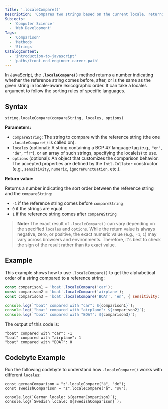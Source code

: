 ```yaml
---
Title: '.localeCompare()'
Description: 'Compares two strings based on the current locale, returning a number that indicates their sort order.'
Subjects:
  - 'Computer Science'
  - 'Web Development'
Tags:
  - 'Comparison'
  - 'Methods'
  - 'Strings'
CatalogContent:
  - 'introduction-to-javascript'
  - 'paths/front-end-engineer-career-path'
---
```


In JavaScript, the **`.localeCompare()`** method returns a number indicating whether the reference string comes before, after, or is the same as the given string in locale-aware lexicographic order. It can take a locales argument to follow the sorting rules of specific languages.

## Syntax

```pseudo
string.localeCompare(compareString, locales, options)
```

**Parameters:**

- `compareString`: The string to compare with the reference string (the one `.localeCompare()` is called on).
- `locales` (optional): A string containing a BCP 47 language tag (e.g., `"en"`, `"de"`, `"fr"`), or an array of such strings, specifying the locale(s) to use.
- `options` (optional): An object that customizes the comparison behavior. The accepted properties are defined by the `Intl.Collator` constructor (e.g., `sensitivity`, `numeric`, `ignorePunctuation`, etc.).

**Return value:**

Returns a number indicating the sort order between the reference string and the `compareString`:

- `-1` if the reference string comes before `compareString`
- `0` if the strings are equal
- `1` if the reference string comes after `compareString`

> **Note:** The exact result of `.localeCompare()` can vary depending on the specified `locales` and `options`. While the return value is always negative, zero, or positive, the exact numeric value (e.g., `-1`, `1`) may vary across browsers and environments. Therefore, it's best to check the sign of the result rather than its exact value.

## Example

This example shows how to use `.localeCompare()` to get the alphabetical order of a string compared to a reference string:

```js
const comparison1 = 'boat'.localeCompare('car');
const comparison2 = 'boat'.localeCompare('airplane');
const comparison3 = 'boat'.localeCompare('BOAT', 'en', { sensitivity: 'base' }); // option argument to make the comparison case insensitive

console.log(`"boat" compared with "car": ${comparison1}`);
console.log(`"boat" compared with "airplane": ${comparison2}`);
console.log(`"boat" compared with "BOAT": ${comparison3}`);
```

The output of this code is:

```shell
"boat" compared with "car": -1
"boat" compared with "airplane": 1
"boat" compared with "BOAT": 0
```

## Codebyte Example

Run the following codebyte to understand how `.localeCompare()` works with different `locales`:

```codebyte/javascript
const germanComparison = "z".localeCompare("ä", "de");
const swedishComparison = "z".localeCompare("ä", "sv");

console.log(`German locale: ${germanComparison}`);
console.log(`Swedish locale: ${swedishComparison}`);
```
